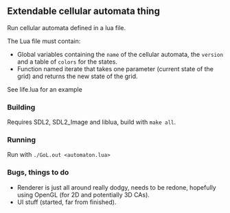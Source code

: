 ## Extendable cellular automata thing

Run cellular automata defined in a lua file.

The Lua file must contain: 
 * Global variables containing the `name` of the cellular automata, the `version` and a table of `colors` for the states.
 * Function named iterate that takes one parameter (current state of the grid) and returns the new state of the grid.
 
 See life.lua for an example


### Building
Requires SDL2, SDL2_Image and liblua, build with `make all`.


### Running
Run with `./GoL.out <automaton.lua>`

### Bugs, things to do
 * Renderer is just all around really dodgy, needs to be redone, hopefully using OpenGL (for 2D and potentially 3D CAs).
 * UI stuff (started, far from finished).
